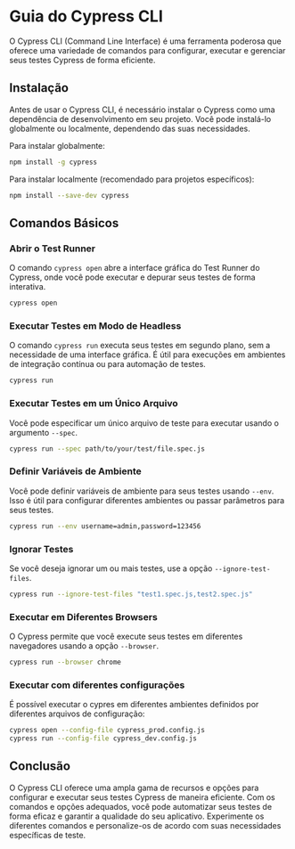 # Guia do Cypress CLI

O Cypress CLI (Command Line Interface) é uma ferramenta poderosa que oferece uma variedade de comandos para configurar, executar e gerenciar seus testes Cypress de forma eficiente.

## Instalação

Antes de usar o Cypress CLI, é necessário instalar o Cypress como uma dependência de desenvolvimento em seu projeto. Você pode instalá-lo globalmente ou localmente, dependendo das suas necessidades.

Para instalar globalmente:

```bash
npm install -g cypress
```

Para instalar localmente (recomendado para projetos específicos):

```bash
npm install --save-dev cypress
```

## Comandos Básicos

### Abrir o Test Runner

O comando `cypress open` abre a interface gráfica do Test Runner do Cypress, onde você pode executar e depurar seus testes de forma interativa.

```bash
cypress open
```

### Executar Testes em Modo de Headless

O comando `cypress run` executa seus testes em segundo plano, sem a necessidade de uma interface gráfica. É útil para execuções em ambientes de integração contínua ou para automação de testes.

```bash
cypress run
```

### Executar Testes em um Único Arquivo

Você pode especificar um único arquivo de teste para executar usando o argumento `--spec`.

```bash
cypress run --spec path/to/your/test/file.spec.js
```

### Definir Variáveis de Ambiente

Você pode definir variáveis de ambiente para seus testes usando `--env`. Isso é útil para configurar diferentes ambientes ou passar parâmetros para seus testes.

```bash
cypress run --env username=admin,password=123456
```

### Ignorar Testes

Se você deseja ignorar um ou mais testes, use a opção `--ignore-test-files`.

```bash
cypress run --ignore-test-files "test1.spec.js,test2.spec.js"
```

### Executar em Diferentes Browsers

O Cypress permite que você execute seus testes em diferentes navegadores usando a opção `--browser`.

```bash
cypress run --browser chrome
```

### Executar com diferentes configurações

É possível executar o cypres em diferentes ambientes definidos por diferentes arquivos de configuração:

```bash
cypress open --config-file cypress_prod.config.js
cypress run --config-file cypress_dev.config.js
```

## Conclusão

O Cypress CLI oferece uma ampla gama de recursos e opções para configurar e executar seus testes Cypress de maneira eficiente. Com os comandos e opções adequados, você pode automatizar seus testes de forma eficaz e garantir a qualidade do seu aplicativo. Experimente os diferentes comandos e personalize-os de acordo com suas necessidades específicas de teste.